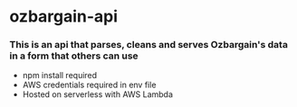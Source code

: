 # ozbargain-api
### This is an api that parses, cleans and serves Ozbargain's data in a form that others can use
* npm install required
* AWS credentials required in env file
* Hosted on serverless with AWS Lambda
